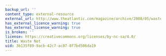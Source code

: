 ```yaml
---
backup_url: ''
content_type: external-resource
external_url: http://www.theatlantic.com/magazine/archive/2008/05/waste-not/306757
has_external_licence_warning: true
has_external_license_warning: true
is_broken: ''
license: https://creativecommons.org/licenses/by-nc-sa/4.0/
title: Waste Not
uid: 3b135f89-9acb-42c7-ac87-8f7bd506da19
---
```

